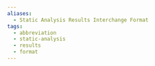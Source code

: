 ```yaml
---
aliases:
  - Static Analysis Results Interchange Format
tags:
  - abbreviation
  - static-analysis
  - results
  - format
---
```


